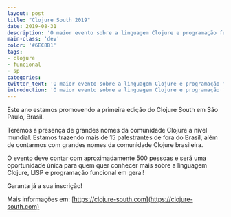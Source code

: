 ```yaml
---
layout: post
title: "Clojure South 2019"
date: 2019-08-31
description: 'O maior evento sobre a linguagem Clojure e programação funcional do mundo.'
main-class: 'dev'
color: '#6EC8B1'
tags:
- clojure
- funcional
- sp
categories:
twitter_text: 'O maior evento sobre a linguagem Clojure e programação funcional do mundo.'
introduction: 'O maior evento sobre a linguagem Clojure e programação funcional do mundo.'
---
```


Este ano estamos promovendo a primeira edição do Clojure South em São Paulo, Brasil. 

Teremos a presença de grandes nomes da comunidade Clojure a nível mundial. Estamos trazendo mais de
15 palestrantes de fora do Brasil, além de contarmos com grandes nomes da comunidade Clojure brasileira.

O evento deve contar com aproximadamente 500 pessoas e será uma oportunidade única para quem quer conhecer
mais sobre a linguagem Clojure, LISP e programação funcional em geral!

Garanta já a sua inscrição!

Mais informações em: [https://clojure-south.com](https://clojure-south.com)